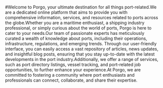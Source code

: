 #Welcome to Porgo, your ultimate destination for all things port-related.We are a dedicated online platform that aims to provide you with comprehensive information, services, and resources related to ports across the globe.Whether you are a maritime enthusiast, a shipping industry professional, or simply curious about the world of ports, Porgo is here to cater to your needs.Our team of passionate experts has meticulously curated a wealth of knowledge about ports, including their operations, infrastructure, regulations, and emerging trends. Through our user-friendly interface, you can easily access a vast repository of articles, news updates, and insightful blog posts, ensuring that you stay up-to-date with the latest developments in the port industry.Additionally, we offer a range of services, such as port directory listings, vessel tracking, and port-related job opportunities, to further enhance your experience.At Porgo, we are committed to fostering a community where port enthusiasts and professionals can connect, collaborate, and share their expertise.

